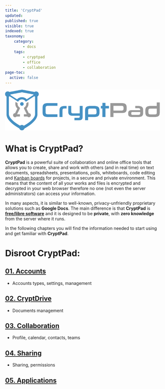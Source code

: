 ```yaml
---
title: 'CryptPad'
updated:
published: true
visible: true
indexed: true
taxonomy:
    category:
        - docs
    tags:
        - cryptpad
        - office
        - collaboration
page-toc:
  active: false
---
```


![](en/cp_logo.svg)

# What is CryptPad?

**CryptPad** is a powerful suite of collaboration and online office tools that allows you to create, share and work with others (and in real time) on text documents, spreadsheets, presentations, polls, whiteboards, code editing and [Kanban boards](https://en.wikipedia.org/wiki/Kanban_board) for projects, in a secure and private environment. This means that the content of all your works and files is encrypted and decrypted in your web browser therefore no one (not even the server administrators) can access your information.

In many aspects, it is similar to well-known, privacy-unfriendly proprietary solutions such as **Google Docs**. The main difference is that **CryptPad** is [**free/libre software**](https://en.wikipedia.org/wiki/Free_software) and it is designed to be **private**, with **zero knowledge** from the server where it runs.

In the following chapters you will find the information needed to start using and get familiar with **CryptPad**.


# Disroot CryptPad:
## [01. Accounts](accounts)
  - Accounts types, settings, management

## [02. CryptDrive](cryptdrive)
  - Documents management

## [03. Collaboration](collaboration)
  - Profile, calendar, contacts, teams

## [04. Sharing](sharing)
  - Sharing, permissions

## [05. Applications](apps)
